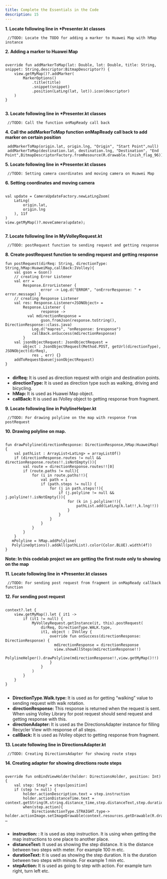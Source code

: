 ```yaml
---
title: Complete the Essentials in the Code 
description: 15
---
```


<p><strong>1. Locate following line in *Presenter.kt classes </strong></p>
<pre><div id="copy-button10" class="copy-btn" title="Copy" onclick="copyCode(this.id)"></div><code> //TODO: Locate the TODO for adding a marker to Huawei Map with hMap instance<span class="pln">
</span></code></pre>
<p><strong>2. Adding a marker to Huawei Map</strong></p>
<pre><div id="copy-button11" class="copy-btn" title="Copy" onclick="copyCode(this.id)"></div><code>
override fun addMarkerToMap(lat: Double, lot: Double, title: String, snippet: String,descriptor:BitmapDescriptor?) {
    view.getMyMap()?.addMarker(
        MarkerOptions()
            .title(title)
            .snippet(snippet)
            .position(LatLng(lat, lot)).icon(descriptor)
    )
}
<span class="pln">
</span></code></pre>

<p><strong>3. Locate following line in *Presenter.kt classes</strong></p>
<pre><div id="copy-button12" class="copy-btn" title="Copy" onclick="copyCode(this.id)"></div><code> //TODO: Call the function onMapReady call back<span class="pln">
</span></code></pre>
<p><strong>4. Call the addMarkerToMap function onMapReady call back to add marker on certain position</strong></p>
<pre><div id="copy-button13" class="copy-btn" title="Copy" onclick="copyCode(this.id)"></div><code> addMarkerToMap(origin.lat, origin.lng, "Origin", "Start Point",null)
 addMarkerToMap(destination.lat, destination.lng, "Destination", "End Point",BitmapDescriptorFactory.fromResource(R.drawable.finish_flag_96))<span class="pln">
</span></code></pre>

<p><strong>5. Locate following line in *Presenter.kt classes</strong></p>
<pre><div id="copy-button19" class="copy-btn" title="Copy" onclick="copyCode(this.id)"></div><code> //TODO: Setting camera coordinates and moving camera on Huawei Map<span class="pln">
</span></code></pre>
<p><strong>6. Setting coordinates and moving camera</strong></p>
<pre><div id="copy-button20" class="copy-btn" title="Copy" onclick="copyCode(this.id)"></div><code>
val update = CameraUpdateFactory.newLatLngZoom(
    LatLng(
        origin.lat,
        origin.lng
    ), 11f
)
view.getMyMap()?.moveCamera(update);
<span class="pln">
</span></code></pre>

<p><strong>7. Locate following line in MyVolleyRequest.kt</strong></p>
<pre><div id="copy-button21" class="copy-btn" title="Copy" onclick="copyCode(this.id)"></div><code> //TODO: postRequest function to sending request and getting response <span class="pln">
</span></code></pre>
<p><strong>8. Create postRequest function to sending request and getting response</strong></p>
<pre><div id="copy-button22" class="copy-btn" title="Copy" onclick="copyCode(this.id)"></div><code>fun postRequest(dirReq: String, directionType: String,hMap:HuaweiMap,callBack:IVolley){
    val gson = Gson()
    // creating Error Listener
    val err =
        Response.ErrorListener {
                error -> Log.d("ERROR", "onErrorResponse: " + error.message) }
    // creating Response Listener
    val res: Response.Listener&lt;JSONObject&gt; =
        Response.Listener {
                response ->
          val mdirectionResponse =
                gson.fromJson(response.toString(), DirectionResponse::class.java)
            Log.d("mapres", "onResponse: $response")
            callBack.onSuccess(mdirectionResponse)
        }
    val jsonObjectRequest: JsonObjectRequest =
        object : JsonObjectRequest(Method.POST, getUrl(directionType), JSONObject(dirReq),
            res , err) {}
    addToRequestQueue(jsonObjectRequest)
}
<span class="pln">
</span></code></pre>
<span class="pln">
</span>
<ul>
  <li><strong>dirReq: </strong>It is used as direction request with origin and destination points.</li>
  <li><strong>directionType: </strong>It is used as direction type such as walking, driving and bicycling.</li>
  <li><strong>hMap: </strong>It is used as Huawei Map object.</li>
  <li><strong>callBack: </strong>It is used as IVolley object to getting response from fragment.</li>
</ul>
<span class="pln">
</span>
<p><strong>9. Locate following line in PolylineHelper.kt</strong></p>
<pre><div id="copy-button23" class="copy-btn" title="Copy" onclick="copyCode(this.id)"></div><code> //TODO: For drawing polyline on the map with response from postRequest<span class="pln">
</span></code></pre>
<p><strong>10. Drawing polyline on map.</strong></p>
<pre><div id="copy-button24" class="copy-btn" title="Copy" onclick="copyCode(this.id)"></div><code>
fun drawPolyline(directionResponse: DirectionResponse,hMap:HuaweiMap) {
    val pathList : ArrayList&lt;LatLng&gt; = arrayListOf()
    if (directionResponse.routes != null && directionResponse.routes!!.isNotEmpty()){
        val route = directionResponse.routes!![0]
        if (route.paths != null){
            for (i in route.paths!!){
                val path = i
                if (path.steps != null) {
                    for (j in path.steps!!){
                        if (j.polyline != null && j.polyline!!.isNotEmpty()){
                            for (k in j.polyline!!){
                                pathList.add(LatLng(k.lat!!,k.lng!!))
                            }
                        }
                    }
                }
            }
        }
    }
   mPolyline = hMap.addPolyline(
   PolylineOptions().addAll(pathList).color(Color.BLUE).width(4f))
}
<span class="pln"></span></code></pre>
<aside class="special">
	<p><strong>Note: In this codelab project we are getting the first route only to showing on the map</strong></p>
</aside>
<p><strong>11. Locate following line in *Presenter.kt classes </strong></p>
<pre><div id="copy-button25" class="copy-btn" title="Copy" onclick="copyCode(this.id)"></div><code> //TODO: For sending post request from fragment in onMapReady callback function <span class="pln">
</span></code></pre>
<p><strong>12. For sending post request</strong></p>
<pre><div id="copy-button26" class="copy-btn" title="Copy" onclick="copyCode(this.id)"></div><code>
context?.let {
    view.getMyMap().let { it1 ->
        if (it1 != null) {
            MyVolleyRequest.getInstance(it, this).postRequest(
                dirReq, DirectionType.WALK.type,
                it1, object : IVolley {
                    override fun onSuccess(directionResponse: DirectionResponse) {
                      mdirectionResponse = directionResponse
                      view.showAllSteps(mdirectionResponse!!)
                      PolylineHelper().drawPolyline(mdirectionResponse!!,view.getMyMap()!!)
                    }
                }
            )
        }
    }
}
<span class="pln">
</span></code></pre>

<ul>
  <li><strong>DirectionType.Walk.type: </strong>It is used as for getting “walking” value to sending request with walk rotation.</li>
  <li><strong>directionResponse: </strong>This response is returned when the request is sent. When using Volley Library for post request should send request and getting response with this.</li>
  <li><strong>directionAdapter: </strong>It is used as the  DirectionsAdapter instance for filling Recycler View with response of all steps.</li>
  <li><strong>callBack: </strong>It is used as IVolley object to getting response from fragment.</li>
</ul>

<p><strong>13. Locate following line in DirectionsAdapter.kt</strong></p>
<pre><div id="copy-button27" class="copy-btn" title="Copy" onclick="copyCode(this.id)"></div><code> //TODO: Creating DirectionsAdapter for showing route steps<span class="pln">
</span></code></pre>
<p><strong>14. Creating adapter for showing directions route steps</strong></p>
<pre><div id="copy-button28" class="copy-btn" title="Copy" onclick="copyCode(this.id)"></div><code>
override fun onBindViewHolder(holder: DirectionsHolder, position: Int) {
    val step: Step? = steps[position]
    if (step != null) {
        holder.actionDescription.text = step.instruction
        holder.actionDistanceTime.text = context.getString(R.string.distance_time,step.distanceText,step.durationText)
        when(step.action){
            DirectionActionType.STRAIGHT.type-> holder.actionImage.setImageDrawable(context.resources.getDrawable(R.drawable.ic_go,null))
…
<span class="pln">
</span></code></pre>

<ul>
  <li><strong>instruction: </strong>: It is used as step instruction. It is using when getting the map instructions to one place to another place.</li>
  <li><strong>distanceText: </strong>It used as showing the step distance. It is the distance between two steps with meter. For example 100 m etc.</li>
  <li><strong>durationText: </strong>It is used as showing the step duration. It is the duration between two steps with minute. For example 1 min etc.</li>
  <li><strong>stepAction: </strong>It is used as going to step with action. For example turn right, turn left etc.</li>
</ul>
